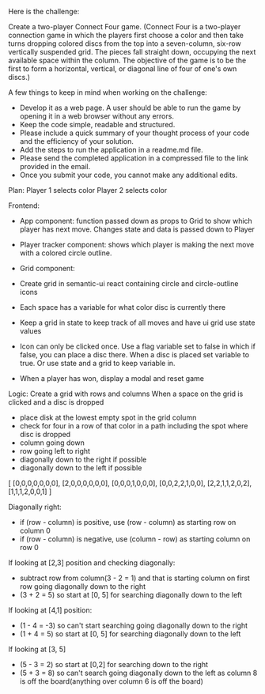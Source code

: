 Here is the challenge:

Create a two-player Connect Four game. (Connect Four is a two-player connection game in which the players first choose a color and then take turns dropping colored discs from the top into a seven-column, six-row vertically suspended grid. The pieces fall straight down, occupying the next available space within the column. The objective of the game is to be the first to form a horizontal, vertical, or diagonal line of four of one's own discs.)


A few things to keep in mind when working on the challenge:

- Develop it as a web page. A user should be able to run the game by opening it in a web browser without any errors.
- Keep the code simple, readable and structured.
- Please include a quick summary of your thought process of your code and the efficiency of your solution.
- Add the steps to run the application in a readme.md file.
- Please send the completed application in a compressed file to the link provided in the email.  
- Once you submit your code, you cannot make any additional edits.

 


Plan:
Player 1 selects color
Player 2 selects color

Frontend:
- App component: function passed down as props to Grid to show which player has next move. Changes state and data is passed down to Player

- Player tracker component: shows which player is making the next move with a colored circle outline.

- Grid component:
- Create grid in semantic-ui react containing circle and circle-outline icons
- Each space has a variable for what color disc is currently there
- Keep a grid in state to keep track of all moves and have ui grid use state values
- Icon can only be clicked once. Use a flag variable set to false in which if false, you can place a disc there. When a disc is placed set variable to true. Or use state and a grid to keep variable in.
- When a player has won, display a modal and reset game


Logic:
Create a grid with rows and columns
When a space on the grid is clicked and a disc is dropped
- place disk at the lowest empty spot in the grid column 
- check for four in a row of that color in a path including the spot where disc is dropped
- column going down
- row going left to right
- diagonally down to the right if possible
- diagonally down to the left if possible


[
  [0,0,0,0,0,0,0],
  [2,0,0,0,0,0,0],
  [0,0,0,1,0,0,0],
  [0,0,2,2,1,0,0],
  [2,2,1,1,2,0,2],
  [1,1,1,2,0,0,1]
]


Diagonally right:
- if (row - column) is positive, use (row - column) as starting row on column 0 
- if (row - column) is negative, use (column - row) as starting column on row 0


If looking at [2,3] position and checking diagonally:
- subtract row from column(3 - 2 = 1) and that is starting column on first row going diagonally down to the right
- (3 + 2 = 5) so start at [0, 5] for searching diagonally down to the left


If looking at [4,1] position:
- (1 - 4 = -3) so can't start searching going diagonally down to the right
- (1 + 4 = 5) so start at [0, 5] for searching diagonally down to the left

If looking at [3, 5]
- (5 - 3 = 2) so start at [0,2] for searching down to the right
- (5 + 3 = 8) so can't search going diagonally down to the left as column 8 is off the board(anything over column 6 is off the board)

